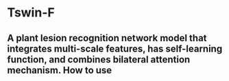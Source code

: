# Tswin-F
A plant lesion recognition network model that integrates multi-scale features, has self-learning function, and combines bilateral attention mechanism.
How to use
------
